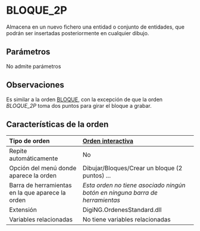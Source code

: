 # BLOQUE\_2P

Almacena en un nuevo fichero una entidad o conjunto de entidades, que podrán ser insertadas posteriormente en cualquier dibujo.

## Parámetros

No admite parámetros

## Observaciones

Es similar a la orden [BLOQUE](/digi3d-net/referencia/ventana-de-dibujo/ordenes/b/BLOQUE.html), con la excepción de que la orden _BLOQUE\_2P_ toma dos puntos para girar el bloque a grabar.

## Características de la orden

| Tipo de orden | [Orden interactiva](bloque-2p.md) |
| :--- | :--- |
| Repite automáticamente | No |
| Opción del menú donde aparece la orden | Dibujar/Bloques/Crear un bloque \(2 puntos\) ... |
| Barra de herramientas en la que aparece la orden | _Esta orden no tiene asociado ningún botón en ninguna barra de herramientas_ |
| Extensión | DigiNG.OrdenesStandard.dll |
| Variables relacionadas | No tiene variables relacionadas |

